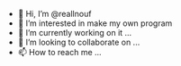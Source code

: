 - 👋 Hi, I’m @reallnouf
- 👀 I’m interested in make my own program
- 🌱 I’m currently working on it ...
- 💞️ I’m looking to collaborate on ...
- 📫 How to reach me ...

<!---
reallnouf/reallnouf is a ✨ special ✨ repository because its `README.md` (this file) appears on your GitHub profile.
You can click the Preview link to take a look at your changes.
--->
